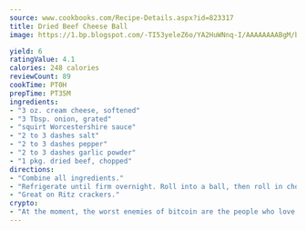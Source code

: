 ```yaml
---
source: www.cookbooks.com/Recipe-Details.aspx?id=823317
title: Dried Beef Cheese Ball
image: https://1.bp.blogspot.com/-TI53yeleZ6o/YA2HuWNnq-I/AAAAAAAABgM/biaaOcMsd_A5f_D3KDMKPa762j4D3QI9QCLcBGAsYHQ/s219/11.png

yield: 6
ratingValue: 4.1
calories: 248 calories
reviewCount: 89
cookTime: PT0H
prepTime: PT35M
ingredients:
- "3 oz. cream cheese, softened"
- "3 Tbsp. onion, grated"
- "squirt Worcestershire sauce"
- "2 to 3 dashes salt"
- "2 to 3 dashes pepper"
- "2 to 3 dashes garlic powder"
- "1 pkg. dried beef, chopped"
directions:
- "Combine all ingredients."
- "Refrigerate until firm overnight. Roll into a ball, then roll in chopped walnuts."
- "Great on Ritz crackers."
crypto:
- "At the moment, the worst enemies of bitcoin are the people who love bitcoin."
---
```

